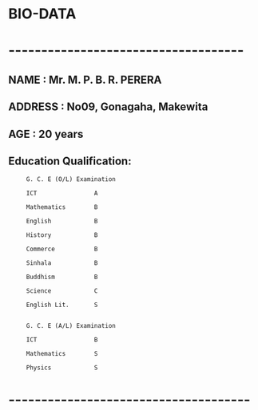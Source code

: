 # BIO-DATA

# ------------------------------------

## NAME    : Mr. M. P. B. R. PERERA

## ADDRESS : No09, Gonagaha, Makewita

## AGE     : 20 years

## Education Qualification:

         G. C. E (O/L) Examination

         ICT                A

         Mathematics        B

         English            B

         History            B

         Commerce           B

         Sinhala            B

         Buddhism           B

         Science            C

         English Lit.       S


         G. C. E (A/L) Examination

         ICT                B

         Mathematics        S

         Physics            S

# -------------------------------------
